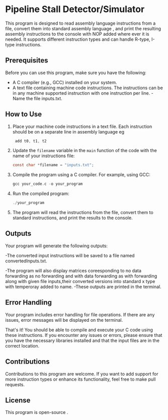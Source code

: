 


# Pipeline Stall Detector/Simulator

This program is designed to read assembly language instructions  from a file, convert them into standard assembly language , and print the resulting assembly instructions to the console with NOP added where ever it is needed. It supports different instruction types and can handle R-type, I-type instructions.

## Prerequisites

Before you can use this program, make sure you have the following:

- A C compiler (e.g., GCC) installed on your system.
- A text file containing machine code instructions. The instructions can be in any machine supported instruction with one instruction per line.
-Name the file inputs.txt.

## How to Use

1. Place your machine code instructions in a text file. Each instruction should be on a separate line in assembly language eg
   ```c
    add t0, t1, t2

2. Update the `filename` variable in the `main` function of the code with the name of your instructions file:

   ```c
   const char *filename = "inputs.txt";
3. Compile the program using a C compiler. For example, using GCC:

     ```c
   gcc your_code.c -o your_program


4. Run the compiled program:

      ```c
     ./your_program


5. The program will read the instructions from the file, convert them to standard instructions, and print the results  to the console.



## Outputs
Your program will generate the following outputs:

-The converted input instructions will be saved to a file named convertedInputs.txt.

-The program will also display matrices coreesponding to no data forwarding as no forwarding and with data forwarding as with forwarding along with given file inputs,their converted versions into standard x type with temperoray added to name. 
-These  outputs are printed in  the terminal.



## Error Handling
Your program includes error handling for file operations. If there are any issues, error messages will be displayed on the terminal.

That's it! You should be able to compile and execute your C code using these instructions. If you encounter any issues or errors, please ensure that you have the necessary libraries installed and that the input files are in the correct location.

## Contributions
Contributions to this program are welcome. If you want to add support for more instruction types or enhance its functionality, feel free to make pull requests.

## License
This program is open-source .
